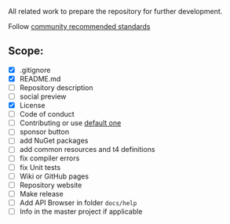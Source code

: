 All related work to prepare the repository for further development.

Follow [community recommended standards](https://opensource.guide/)

## Scope:

- [x] .gitignore
- [x] README.md
- [ ] Repository description
- [ ] social preview
- [x] License
- [ ]  Code of conduct
- [ ]  Contributing or use [default one](https://help.github.com/en/github/building-a-strong-community/creating-a-default-community-health-file)
- [ ] sponsor button
- [ ] add NuGet packages
- [ ] add common resources and t4 definitions
- [ ] fix compiler errors
- [ ] fix Unit tests
- [ ] Wiki or GitHub pages
- [ ] Repository website
- [ ] Make release
- [ ] Add API Browser in folder `docs/help`
- [ ] Info in the master project if applicable
